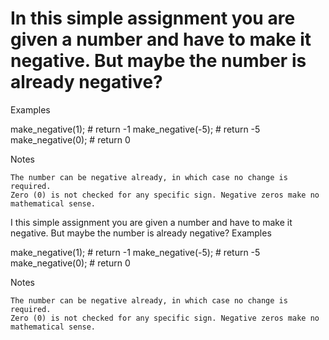 # In this simple assignment you are given a number and have to make it negative. But maybe the number is already negative?

Examples

make_negative(1);  # return -1
make_negative(-5); # return -5
make_negative(0);  # return 0

Notes

    The number can be negative already, in which case no change is required.
    Zero (0) is not checked for any specific sign. Negative zeros make no mathematical sense.



I this simple assignment you are given a number and have to make it negative. But maybe the number is already negative?
Examples

make_negative(1);  # return -1
make_negative(-5); # return -5
make_negative(0);  # return 0

Notes

    The number can be negative already, in which case no change is required.
    Zero (0) is not checked for any specific sign. Negative zeros make no mathematical sense.

